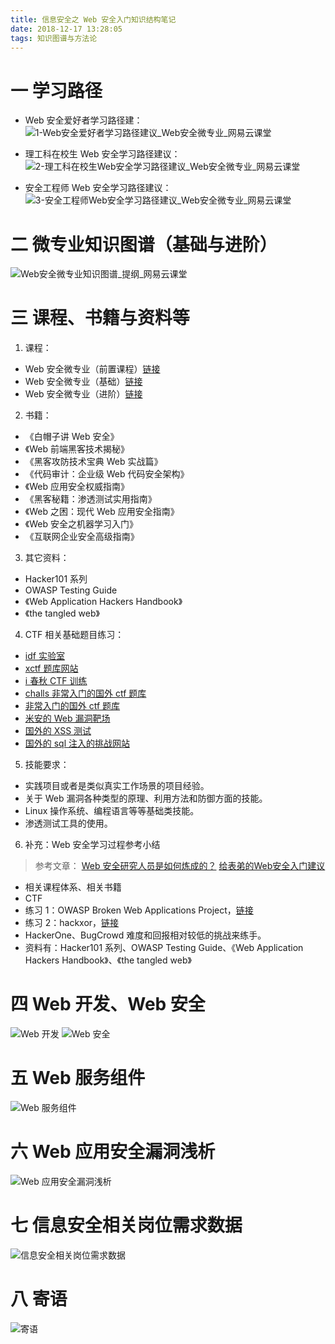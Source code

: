 ```yaml
---
title: 信息安全之 Web 安全入门知识结构笔记
date: 2018-12-17 13:28:05
tags: 知识图谱与方法论
---
```

# 一 学习路径
- Web 安全爱好者学习路径建：
![1-Web安全爱好者学习路径建议_Web安全微专业_网易云课堂](图0.PNG)

- 理工科在校生 Web 安全学习路径建议：
![2-理工科在校生Web安全学习路径建议_Web安全微专业_网易云课堂](图0-1.PNG)

- 安全工程师 Web 安全学习路径建议：
![3-安全工程师Web安全学习路径建议_Web安全微专业_网易云课堂](图0-2.PNG)

# 二 微专业知识图谱（基础与进阶）
![Web安全微专业知识图谱_提纲_网易云课堂](图0-3.PNG)

# 三 课程、书籍与资料等
1. 课程：
- Web 安全微专业（前置课程）[链接](https://study.163.com/course/introduction.htm?courseId=1003521035#/courseDetail?tab=1)
- Web 安全微专业（基础）[链接](https://mooc.study.163.com/smartSpec/detail/1001227001.htm?share=1&shareId=9305777)
- Web 安全微专业（进阶）[链接](https://mooc.study.163.com/smartSpec/detail/1001386007.htm?share=1&shareId=9305777)

2. 书籍：
- 《白帽子讲 Web 安全》
- 《Web 前端黑客技术揭秘》
- 《黑客攻防技术宝典 Web 实战篇》
- 《代码审计：企业级 Web 代码安全架构》
- 《Web 应用安全权威指南》
- 《黑客秘籍：渗透测试实用指南》
- 《Web 之困：现代 Web 应用安全指南》
- 《Web 安全之机器学习入门》
- 《互联网企业安全高级指南》

3. 其它资料：
- Hacker101 系列
- OWASP Testing Guide
- 《Web Application Hackers Handbook》
- 《the tangled web》

4. CTF 相关基础题目练习：
- [idf 实验室](http://ctf.idf.cn/)
- [xctf 题库网站](oj.xctf.org.cn/)
- [i 春秋 CTF 训练](https://www.ichunqiu.com/battalion)
- [challs 非常入门的国外 ctf 题库](www.wechall.net/)
- [非常入门的国外 ctf 题库](canyouhackit.it)
- [米安的 Web 漏洞靶场](ctf.moonsos.com/pentest/index.php)
- [国外的 XSS 测试](prompt.ml/0)
- [国外的 sql 注入的挑战网站](redtiger.labs.overthewire.org)

5. 技能要求：
- 实践项目或者是类似真实工作场景的项目经验。
- 关于 Web 漏洞各种类型的原理、利用方法和防御方面的技能。
- Linux 操作系统、编程语言等等基础类技能。
- 渗透测试工具的使用。

6. 补充：Web 安全学习过程参考小结
> 参考文章：
[Web 安全研究人员是如何炼成的？](https://xz.aliyun.com/t/2358)
[给表弟的Web安全入门建议](https://sosly.me/index.php/2017/07/17/studywebsec/)

- 相关课程体系、相关书籍
- CTF
- 练习 1：OWASP Broken Web Applications Project，[链接](https://www.owasp.org/index.php/OWASP_Broken_Web_Applications_Project)
- 练习 2：hackxor，[链接](https://hackxor.net/)
- HackerOne、BugCrowd 难度和回报相对较低的挑战来练手。
- 资料有：Hacker101 系列、OWASP Testing Guide、《Web Application Hackers Handbook》、《the tangled web》

# 四 Web 开发、Web 安全
![Web 开发](图1.PNG)
![Web 安全](图2.PNG)

# 五 Web 服务组件
![Web 服务组件](图3.PNG)

# 六 Web 应⽤安全漏洞浅析
![Web 应⽤安全漏洞浅析](图4.PNG)

# 七 信息安全相关岗位需求数据
![信息安全相关岗位需求数据](图5.PNG)

# 八 寄语
![寄语](图6.PNG)